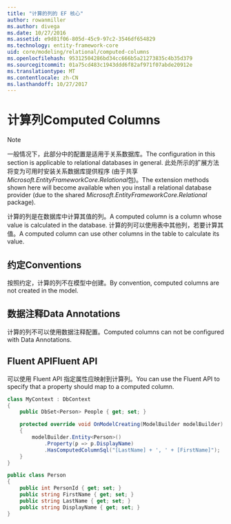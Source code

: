 ```yaml
---
title: "计算的列的 EF 核心"
author: rowanmiller
ms.author: divega
ms.date: 10/27/2016
ms.assetid: e9d81f06-805d-45c9-97c2-3546df654829
ms.technology: entity-framework-core
uid: core/modeling/relational/computed-columns
ms.openlocfilehash: 95312504286bd34cc666b5a21273835c4b35d379
ms.sourcegitcommit: 01a75cd483c1943ddd6f82af971f07abde20912e
ms.translationtype: MT
ms.contentlocale: zh-CN
ms.lasthandoff: 10/27/2017
---
```

# <a name="computed-columns"></a><span data-ttu-id="66825-102">计算列</span><span class="sxs-lookup"><span data-stu-id="66825-102">Computed Columns</span></span>

> [!NOTE]  
> <span data-ttu-id="66825-103">一般情况下，此部分中的配置是适用于关系数据库。</span><span class="sxs-lookup"><span data-stu-id="66825-103">The configuration in this section is applicable to relational databases in general.</span></span> <span data-ttu-id="66825-104">此处所示的扩展方法将变为可用时安装关系数据库提供程序 (由于共享*Microsoft.EntityFrameworkCore.Relational*包)。</span><span class="sxs-lookup"><span data-stu-id="66825-104">The extension methods shown here will become available when you install a relational database provider (due to the shared *Microsoft.EntityFrameworkCore.Relational* package).</span></span>

<span data-ttu-id="66825-105">计算的列是在数据库中计算其值的列。</span><span class="sxs-lookup"><span data-stu-id="66825-105">A computed column is a column whose value is calculated in the database.</span></span> <span data-ttu-id="66825-106">计算的列可以使用表中其他列，若要计算其值。</span><span class="sxs-lookup"><span data-stu-id="66825-106">A computed column can use other columns in the table to calculate its value.</span></span>

## <a name="conventions"></a><span data-ttu-id="66825-107">约定</span><span class="sxs-lookup"><span data-stu-id="66825-107">Conventions</span></span>

<span data-ttu-id="66825-108">按照约定，计算的列不在模型中创建。</span><span class="sxs-lookup"><span data-stu-id="66825-108">By convention, computed columns are not created in the model.</span></span>

## <a name="data-annotations"></a><span data-ttu-id="66825-109">数据注释</span><span class="sxs-lookup"><span data-stu-id="66825-109">Data Annotations</span></span>

<span data-ttu-id="66825-110">计算的列不可以使用数据注释配置。</span><span class="sxs-lookup"><span data-stu-id="66825-110">Computed columns can not be configured with Data Annotations.</span></span>

## <a name="fluent-api"></a><span data-ttu-id="66825-111">Fluent API</span><span class="sxs-lookup"><span data-stu-id="66825-111">Fluent API</span></span>

<span data-ttu-id="66825-112">可以使用 Fluent API 指定属性应映射到计算列。</span><span class="sxs-lookup"><span data-stu-id="66825-112">You can use the Fluent API to specify that a property should map to a computed column.</span></span>

<!-- [!code-csharp[Main](samples/core/relational/Modeling/FluentAPI/Samples/Relational/ComputedColumn.cs?highlight=9)] -->
``` csharp
class MyContext : DbContext
{
    public DbSet<Person> People { get; set; }

    protected override void OnModelCreating(ModelBuilder modelBuilder)
    {
        modelBuilder.Entity<Person>()
            .Property(p => p.DisplayName)
            .HasComputedColumnSql("[LastName] + ', ' + [FirstName]");
    }
}

public class Person
{
    public int PersonId { get; set; }
    public string FirstName { get; set; }
    public string LastName { get; set; }
    public string DisplayName { get; set; }
}
```
